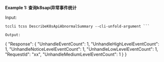 **Example 1: 查询k8sapi异常事件统计**



Input: 

```
tccli tcss DescribeK8sApiAbnormalSummary --cli-unfold-argument ```

Output: 
```
{
    "Response": {
        "UnhandleEventCount": 1,
        "UnhandleHighLevelEventCount": 1,
        "UnhandleNoticeLevelEventCount": 1,
        "UnhandleLowLevelEventCount": 1,
        "RequestId": "xx",
        "UnhandleMediumLevelEventCount": 1
    }
}
```

